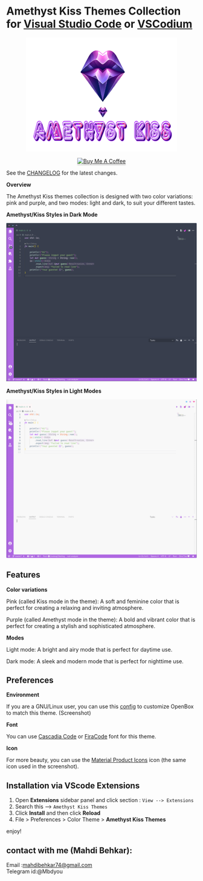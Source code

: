 # Amethyst Kiss Themes Collection for [Visual Studio Code](http://code.visualstudio.com) or [VSCodium](https://vscodium.com/)

<div align="center">
  <img alt="icon" src="https://raw.githubusercontent.com/Behkar/amethyst_kiss_theme/master/images/amethyst-kiss.png" width="400px" height="300">

<a href="http://safememory.c1.is/contact-me/" target="_blank"><img src="https://www.buymeacoffee.com/assets/img/custom_images/orange_img.png" alt="Buy Me A Coffee" style="height: 41px !important;width: 174px !important;box-shadow: 0px 3px 2px 0px rgba(190, 190, 190, 0.5) !important;-webkit-box-shadow: 0px 3px 2px 0px rgba(190, 190, 190, 0.5) !important;" ></a>
  
</div>


See the [CHANGELOG](CHANGELOG.md) for the latest changes.

**Overview**

The Amethyst Kiss themes collection is designed with two color variations: pink and purple, and two modes: light and dark, to suit your different tastes.

**Amethyst/Kiss Styles in Dark Mode**

<img alt="overview" src="https://raw.githubusercontent.com/Behkar/amethyst_kiss_theme/master/images/dark.gif" />

**Amethyst/Kiss Styles in Light Modes**

<img alt="overview" src="https://raw.githubusercontent.com/Behkar/amethyst_kiss_theme/master/images/light.gif" />



## Features

**Color variations**

  Pink (called Kiss mode in the theme): A soft and feminine color that is perfect for creating a relaxing and inviting atmosphere.

  Purple (called Amethyst mode in the theme): A bold and vibrant color that is perfect for creating a stylish and sophisticated atmosphere.

**Modes**

  Light mode: A bright and airy mode that is perfect for daytime use.
  
  Dark mode: A sleek and modern mode that is perfect for nighttime use.

## Preferences
**Environment**

  If you are a GNU/Linux user, you can use this [config](https://github.com/kud04rk/Openbox_Dotfiles/tree/main
) to customize OpenBox to match this theme. (Screenshot)

**Font**

  You can use [Cascadia Code](https://github.com/microsoft/cascadia-code) or [FiraCode](https://github.com/tonsky/FiraCode) font for this theme.

**Icon**

 For more beauty, you can use the  [Material Product Icons](https://github.com/PKief/vscode-material-product-icons) icon (the same icon used in the screenshot).
 
## Installation via VScode Extensions

1. Open **Extensions** sidebar panel and click section :  `View --> Extensions`
2. Search this --> `Amethyst Kiss Themes`
3. Click **Install** and then click **Reload**
4. File > Preferences > Color Theme > **Amethyst Kiss Themes**


enjoy!

## contact with me (Mahdi Behkar):
Email :mahdibehkar74@gmail.com </br>
Telegram id:@Mbdyou

